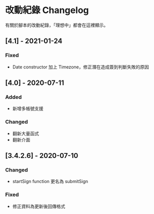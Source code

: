# 改動紀錄 Changelog

有關於腳本的改動紀錄，「理想中」都會在這裡顯示。

## [4.1] - 2021-01-24
### Fixed
- Date constructor 加上 Timezone，修正潛在造成簽到判斷失敗的原因

## [4.0] - 2020-07-11

### Added
- 新增多帳號支援

### Changed
- 翻新大量函式
- 翻新介面

## [3.4.2.6] - 2020-07-10

### Changed
- startSign function 更名為 submitSign

### Fixed
- 修正資料為更新後回傳格式
